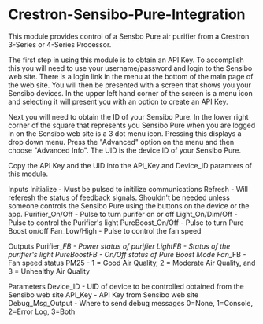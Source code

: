 # Crestron-Sensibo-Pure-Integration

This module provides control of a Sensbo Pure air purifier from a Crestron
3-Series or 4-Series Processor.  

The first step in using this module is to obtain an API Key.  To accomplish 
this you will need to use your username/password and login to the Sensibo 
web site.  There is a login link in the menu at the bottom of the main 
page of the web site.  You will then be presented with a screen that shows 
you your Sensibo devices.  In the upper left hand corner of the screen is 
a menu icon and selecting it will present you with an option to create an 
API Key.

Next you will need to obtain the ID of your Sensibo Pure.  In the lower right
corner of the square that represents you Sensibo Pure when you are logged in on
the Sensibo web site is a 3 dot menu icon.  Pressing this displays a drop down
menu.  Press the "Advanced" option on the menu and then choose "Advanced Info".
The UID is the device ID of your Sensibo Pure.

Copy the API Key and the UID into the API_Key and Device_ID paramters of this
module. 

Inputs
Initialize       - Must be pulsed to initilize communications
Refresh          - Will referesh the status of feedback signals.
                   Shouldn't be needed unless someone controls
                   the Sensibo Pure using the buttons on the
                   device or the app.
Purifier_On/Off  - Pulse to turn purifer on or off
Light_On/Dim/Off - Pulse to control the Purifier's light
PureBoost_On/Off - Pulse to turn Pure Boost on/off
Fan_Low/High     - Pulse to control the fan speed

Outputs
Purifier_*_FB    - Power status of purifier
Light_*_FB       - Status of the purifier's light
PureBoost_*_FB   - On/Off status of Pure Boost Mode
Fan_*_FB         - Fan speed status
PM25             - 1 = Good Air Quality, 2 = Moderate Air 
                   Quality, and 3 = Unhealthy Air Quality

Parameters
Device_ID        - UID of device to be controlled obtained
                   from the Sensibo web site
API_Key          - API Key from Sensibo web site
Debug_Msg_Output - Where to send debug messages
                   0=None, 1=Console, 2=Error Log, 3=Both 
